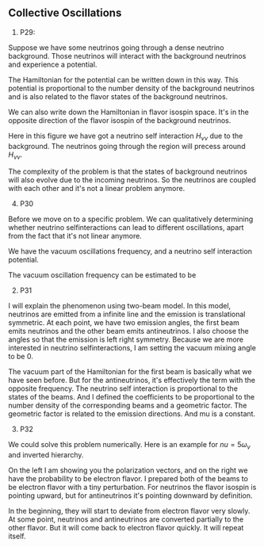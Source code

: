 ## Collective Oscillations

1. P29:

Suppose we have some neutrinos going through a dense neutrino background. Those neutrinos will interact with the background neutrinos and experience a potential.

The Hamiltonian for the potential can be written down in this way. This potential is proportional to the number density of the background neutrinos and is also related to the flavor states of the background neutrinos.

We can also write down the Hamiltonian in flavor isospin space. It's in the opposite direction of the flavor isospin of the background neutrinos.

Here in this figure we have got a neutrino self interaction $H_{\nu\nu}$ due to the background. The neutrinos going through the region will precess around $H_{\nu\nu}$.

The complexity of the problem is that the states of background neutrinos will also evolve due to the incoming neutrinos. So the neutrinos are coupled with each other and it's not a linear problem anymore.

4. P30

Before we move on to a specific problem. We can qualitatively determining whether neutrino selfinteractions can lead to different oscillations, apart from the fact that it's not linear anymore.

We have the vacuum oscillations frequency, and a neutrino self interaction potential.

The vacuum oscillation frequency can be estimated to be


2. P31

I will explain the phenomenon using two-beam model. In this model, neutrinos are emitted from a infinite line and the emission is translational symmetric. At each point, we have two emission angles, the first beam emits neutrinos and the other beam emits antineutrinos. I also choose the angles so that the emission is left right symmetry. Because we are more interested in neutrino selfinteractions, I am setting the vacuum mixing angle to be 0.

The vacuum part of the Hamiltonian for the first beam is basically what we have seen before. But for the antineutrinos, it's effectively the term with the opposite frequency. The neutrino self interaction is proportional to the states of the beams. And I defined the coefficients to be proportional to the number density of the corresponding beams and a geometric factor. The geometric factor is related to the emission directions. And mu is a constant.

3. P32

We could solve this problem numerically. Here is an example for $nu=5\omega_v$ and inverted hierarchy.

On the left I am showing you the polarization vectors, and on the right we have the probability to be electron flavor. I prepared both of the beams to be electron flavor with a tiny perturbation. For neutrinos the flavor isospin is pointing upward, but for antineutrinos it's pointing downward by definition.

In the beginning, they will start to deviate from electron flavor very slowly. At some point, neutrinos and antineutrinos are converted partially to the other flavor. But it will come back to electron flavor quickly. It will repeat itself.
